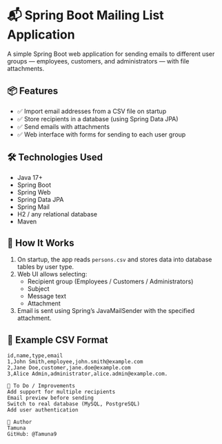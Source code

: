 
# 📬 Spring Boot Mailing List Application
A simple Spring Boot web application for sending emails to different user groups — employees, customers, and administrators — with file attachments.

## 📦 Features
- ✅ Import email addresses from a CSV file on startup
- ✅ Store recipients in a database (using Spring Data JPA)
- ✅ Send emails with attachments
- ✅ Web interface with forms for sending to each user group

## 🛠️ Technologies Used
- Java 17+
- Spring Boot
- Spring Web
- Spring Data JPA
- Spring Mail
- H2 / any relational database
- Maven

## 🧪 How It Works
1. On startup, the app reads `persons.csv` and stores data into database tables by user type.
2. Web UI allows selecting:
   - Recipient group (Employees / Customers / Administrators)
   - Subject
   - Message text
   - Attachment
3. Email is sent using Spring’s JavaMailSender with the specified attachment.

## 🧾 Example CSV Format
```csv
id,name,type,email
1,John Smith,employee,john.smith@example.com
2,Jane Doe,customer,jane.doe@example.com
3,Alice Admin,administrator,alice.admin@example.com.

📝 To Do / Improvements
Add support for multiple recipients
Email preview before sending
Switch to real database (MySQL, PostgreSQL)
Add user authentication

📩 Author
Tamuna
GitHub: @Tamuna9

